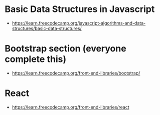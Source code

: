 # Basic Data Structures in Javascript

* https://learn.freecodecamp.org/javascript-algorithms-and-data-structures/basic-data-structures/


# Bootstrap section (everyone complete this)

* https://learn.freecodecamp.org/front-end-libraries/bootstrap/


# React

* https://learn.freecodecamp.org/front-end-libraries/react
